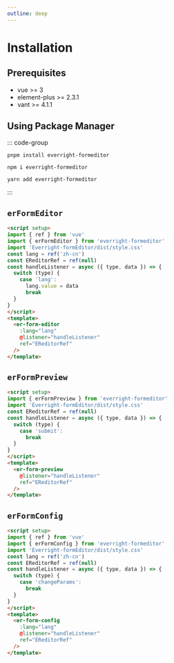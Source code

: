 ```yaml
---
outline: deep
---
```

# Installation

## Prerequisites
- vue >= 3
- element-plus >= 2.3.1
- vant >= 4.1.1

## Using Package Manager
::: code-group

```shell [pnpm]
pnpm install everright-formeditor
```

```shell [npm]
npm i everright-formeditor
```

```shell [yarn]
yarn add everright-formeditor
```

:::

## `erFormEditor`
```html
<script setup>
import { ref } from 'vue'
import { erFormEditor } from 'everright-formeditor'
import 'Everright-formEditor/dist/style.css'
const lang = ref('zh-cn')
const EReditorRef = ref(null)
const handleListener = async ({ type, data }) => {
  switch (type) {
    case 'lang':
      lang.value = data
      break
  }
}
</script>
<template>
  <er-form-editor
    :lang="lang"
    @listener="handleListener"
    ref="EReditorRef"
  />
</template>
```

## `erFormPreview`
```html
<script setup>
import { erFormPreview } from 'everright-formeditor'
import 'Everright-formEditor/dist/style.css'
const EReditorRef = ref(null)
const handleListener = async ({ type, data }) => {
  switch (type) {
    case 'submit':
      break
  }
}
</script>
<template>
  <er-form-preview
    @listener="handleListener"
    ref="EReditorRef"
  />
</template>
```

## `erFormConfig`
```html
<script setup>
import { ref } from 'vue'
import { erFormConfig } from 'everright-formeditor'
import 'Everright-formEditor/dist/style.css'
const lang = ref('zh-cn')
const EReditorRef = ref(null)
const handleListener = async ({ type, data }) => {
  switch (type) {
    case 'changeParams':
      break
  }
}
</script>
<template>
  <er-form-config
    :lang="lang"
    @listener="handleListener"
    ref="EReditorRef"
  />
</template>
```
